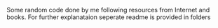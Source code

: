 Some random code done by me following resources from Internet and books.
For further explanataion seperate readme is provided in folders
